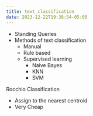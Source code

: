 ```yaml
---
title: text_classification
date: 2023-12-22T19:38:54-05:00
---
```


- Standing Queries
- Methods of text classification
	- Manual
	- Rule based
	- Supervised learning
		- Naive Bayes
		- KNN
		- SVM

Rocchio Classification
- Assign to the nearest centroid
- Very Cheap